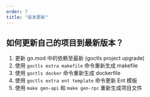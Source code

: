 ```yaml
---
order: 7
title: "版本更新"
---
```


## 如何更新自己的项目到最新版本？

1. 更新 go.mod 中的依赖至最新 (goctls project upgrade)
2. 使用 `goctls extra makefile` 命令重新生成 makefile
3. 使用 `goctls docker` 命令重新生成 dockerfile
4. 使用 `goctls extra ent template` 命令更新 Ent 模板
5. 使用 `make gen-api` 和 `make gen-rpc` 重新生成项目文件
